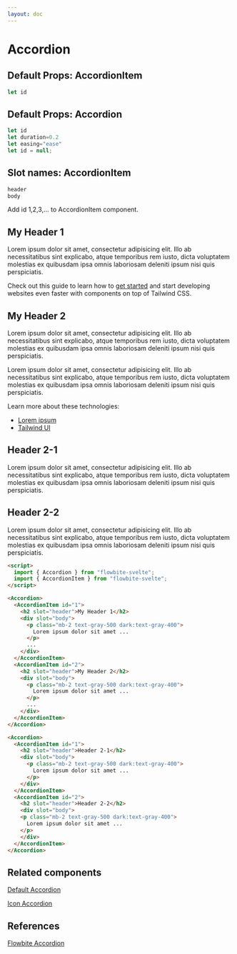 ```yaml
---
layout: doc
---
```


<script>
  import { Accordion } from "$lib/index";
  import { AccordionItem } from "$lib/index";
</script>

<h1 class="text-3xl w-full dark:text-white">Accordion</h1>

<h2 class="text-2xl w-full dark:text-white py-8">Default Props: AccordionItem</h2>

```js
let id
```

<h2 class="text-2xl w-full dark:text-white py-8">Default Props: Accordion</h2>

```js
let id
let duration=0.2
let easing="ease"
let id = null;
```

<h2 class="text-2xl w-full dark:text-white py-8">Slot names: AccordionItem</h2>

```js
header
body
```

<p class="dark:text-white py-4 text-lg">Add id 1,2,3,... to AccordionItem component.</p>

<div
  class="container flex flex-wrap justify-center rounded-xl py-8 mx-auto bg-gradient-to-r bg-white dark:bg-gray-900 border border-gray-200 dark:border-gray-700 p-2 sm:p-6"
>
  <Accordion duration="0.5">
    <AccordionItem id="1">
      <h2 slot="header">My Header 1</h2>
      <div slot="body">
        <p class="mb-2 text-gray-500 dark:text-gray-400">
          Lorem ipsum dolor sit amet, consectetur adipisicing elit. Illo ab
          necessitatibus sint explicabo, atque temporibus rem iusto, dicta
          voluptatem molestias ex quibusdam ipsa omnis laboriosam deleniti ipsum
          nisi quis perspiciatis.
        </p>
        <p class="text-gray-500 dark:text-gray-400">
          Check out this guide to learn how to <a
            href="/"
            target="_blank"
            class="text-blue-600 dark:text-blue-500 hover:underline"
            >get started</a
          > and start developing websites even faster with components on top of Tailwind
          CSS.
        </p>
      </div>
    </AccordionItem>
    <AccordionItem id="2">
      <h2 slot="header">My Header 2</h2>
      <div slot="body">
        <p class="mb-2 text-gray-500 dark:text-gray-400">
          Lorem ipsum dolor sit amet, consectetur adipisicing elit. Illo ab
          necessitatibus sint explicabo, atque temporibus rem iusto, dicta
          voluptatem molestias ex quibusdam ipsa omnis laboriosam deleniti ipsum
          nisi quis perspiciatis.
        </p>
        <p class="mb-2 text-gray-500 dark:text-gray-400">
          Lorem ipsum dolor sit amet, consectetur adipisicing elit. Illo ab
          necessitatibus sint explicabo, atque temporibus rem iusto, dicta
          voluptatem molestias ex quibusdam ipsa omnis laboriosam deleniti ipsum
          nisi quis perspiciatis.
        </p>
        <p class="mb-2 text-gray-500 dark:text-gray-400">
          Learn more about these technologies:
        </p>
        <ul class="list-disc pl-5 dark:text-gray-400 text-gray-500">
          <li>
            <a
              href="/"
              target="_blank"
              class="text-blue-600 dark:text-blue-500 hover:underline"
              >Lorem ipsum</a
            >
          </li>
          <li>
            <a
              href="https://tailwindui.com/"
              rel="nofollow"
              target="_blank"
              class="text-blue-600 dark:text-blue-500 hover:underline"
              >Tailwind UI</a
            >
          </li>
        </ul>
      </div>
    </AccordionItem>
  </Accordion>
</div>

<div
  class="container flex flex-wrap justify-center rounded-xl py-8 mx-auto bg-gradient-to-r bg-white dark:bg-gray-900 border border-gray-200 dark:border-gray-700 p-2 sm:p-6"
>
  <Accordion>
    <AccordionItem id="1">
      <h2 slot="header">Header 2-1</h2>
      <div slot="body">
<p class="mb-2 text-gray-500 dark:text-gray-400">
        Lorem ipsum dolor sit amet, consectetur adipisicing elit. Illo ab
        necessitatibus sint explicabo, atque temporibus rem iusto, dicta
        voluptatem molestias ex quibusdam ipsa omnis laboriosam deleniti ipsum
        nisi quis perspiciatis.
      </p>
      </div>
    </AccordionItem>
    <AccordionItem id="2">
      <h2 slot="header">Header 2-2</h2>
      <div slot="body">
      <p class="mb-2 text-gray-500 dark:text-gray-400">
        Lorem ipsum dolor sit amet, consectetur adipisicing elit. Illo ab
        necessitatibus sint explicabo, atque temporibus rem iusto, dicta
        voluptatem molestias ex quibusdam ipsa omnis laboriosam deleniti ipsum
        nisi quis perspiciatis.
      </p>
      </div>
    </AccordionItem>
  </Accordion>
</div>


```html
<script>
  import { Accordion } from "flowbite-svelte";
  import { AccordionItem } from "flowbite-svelte";
</script>

<Accordion>
  <AccordionItem id="1">
    <h2 slot="header">My Header 1</h2>
    <div slot="body">
      <p class="mb-2 text-gray-500 dark:text-gray-400">
        Lorem ipsum dolor sit amet ...
      </p>
      ...
    </div>
  </AccordionItem>
  <AccordionItem id="2">
    <h2 slot="header">My Header 2</h2>
    <div slot="body">
      <p class="mb-2 text-gray-500 dark:text-gray-400">
        Lorem ipsum dolor sit amet ...
      </p>
      ...
    </div>
  </AccordionItem>
</Accordion>

<Accordion>
  <AccordionItem id="1">
    <h2 slot="header">Header 2-1</h2>
    <div slot="body">
      <p class="mb-2 text-gray-500 dark:text-gray-400">
        Lorem ipsum dolor sit amet ...
      </p>
    </div>
  </AccordionItem>
  <AccordionItem id="2">
    <h2 slot="header">Header 2-2</h2>
    <div slot="body">
    <p class="mb-2 text-gray-500 dark:text-gray-400">
      Lorem ipsum dolor sit amet ...
    </p>
    </div>
  </AccordionItem>
</Accordion>
```

<h2 class="text-2xl w-full dark:text-white py-8">Related components</h2>

<p class="dark:text-white text-lg w-full"><a href="https://flowbite-svelte.vercel.app/accordions/default" class="text-blue-600 hover:underline dark:text-blue-500">Default Accordion</a></p>

<p class="dark:text-white text-lg w-full"><a href="https://flowbite-svelte.vercel.app/accordions/icon-accordion" class="text-blue-600 hover:underline dark:text-blue-500">Icon Accordion</a></p>

<h2 class="text-2xl w-full dark:text-white py-8">References</h2>

<p class="dark:text-white text-lg w-full"><a href="https://flowbite.com/docs/components/accordion/" target="_blank" class="text-blue-600 hover:underline dark:text-blue-500">Flowbite Accordion</a></p>